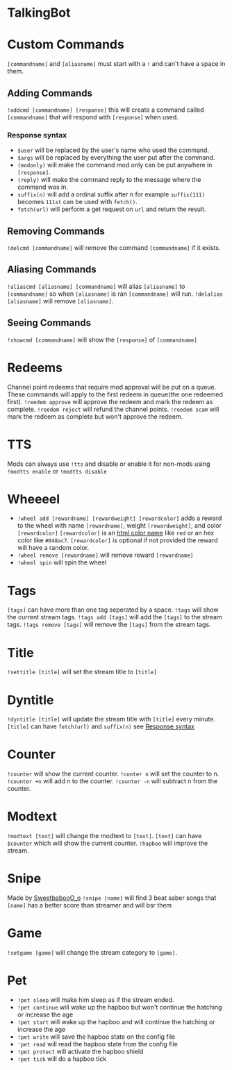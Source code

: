 # TalkingBot
# Custom Commands
`[commandname]` and `[aliasname]` must start with a `!` and can't have a space in them.
## Adding Commands
`!addcmd [commandname] [response]` 
this will create a command called `[commandname]` that will respond with `[response]` when used.
### Response syntax
- `$user` will be replaced by the user's name who used the command.
- `$args` will be replaced by everything the user put after the command.
- `(modonly)` will make the command mod only can be put anywhere in `[response]`.
- `(reply)` will make the command reply to the message where the command was in.
- `suffix(n)` will add a ordinal suffix after n for example `suffix(111)` becomes `111st` can be used with `fetch()`.
- `fetch(url)` will perform a get request on `url` and return the result.
## Removing Commands
`!delcmd [commandname]` will remove the command `[commandname]` if it exists.
## Aliasing Commands
`!aliascmd [aliasname] [commandname]` will alias `[aliasname]` to `[commandname]` so when `[aliasname]` is ran `[commandname]` will run.
`!delalias [aliasname]` will remove `[aliasname]`.
## Seeing Commands
`!showcmd [commandname]` will show the `[response]` of `[commandname]`
# Redeems
Channel point redeems that require mod approval will be put on a queue. These commands will apply to the first redeem in queue(the one redeemed first).
`!reedem approve` will approve the redeem and mark the redeem as complete.
`!reedem reject` will refund the channel points.
`!reedem scam` will mark the redeem as complete but won't approve the redeem.
# TTS
Mods can always use `!tts` and disable or enable it for non-mods using `!modtts enable` or `!modtts disable`
# Wheeeel
- `!wheel add [rewardname] [rewardweight] [rewardcolor]` adds a reward to the wheel with name `[rewardname]`, weight `[rewardweight]`, and color `[rewardcolor]`
  `[rewardcolor]` is an [html color name](https://www.w3schools.com/colors/colors_names.asp) like `red` or an hex color like `#048ac7`.
  `[rewardcolor]` is optional if not provided the reward will have a random color.
- `!wheel remove [rewardname]` will remove reward `[rewardname]`
- `!wheel spin` will spin the wheel
# Tags
`[tags]` can have more than one tag seperated by a space.
`!tags` will show the current stream tags.
`!tags add [tags]` will add the `[tags]` to the stream tags. 
`!tags remove [tags]` will remove the `[tags]` from the stream tags.
# Title 
`!settitle [title]` will set the stream title to `[title]`
# Dyntitle
`!dyntitle [title]` will update the stream title with `[title]` every minute.
`[title]` can have `fetch(url)` and `suffix(n)` see [Response syntax](###Response-syntax)
# Counter
`!counter` will show the current counter.
`!conter n` will set the counter to n.
`!counter +n` will add n to the counter.
`!counter -n` will subtract n from the counter.
# Modtext
`!modtext [text]` will change the modtext to `[text]`.
`[text]` can have `$counter` which will show the current counter.
`!hapboo` will improve the stream.
# Snipe
 Made by [SweetbabooO_o](https://www.youtube.com/watch?v=9dhKjWy4v08)
 `!snipe [name]` will find 3 beat saber songs that `[name]` has a better score than streamer and will bsr them
# Game
`!setgame [game]` will change the stream category to `[game]`.
# Pet
- `!pet sleep` will make him sleep as if the stream ended.
- `!pet continue` will wake up the hapboo but won't continue the hatching or increase the age
- `!pet start` will wake up the hapboo and will continue the hatching or increase the age
- `!pet write` will save the hapboo state on the config file
- `'pet read` will read the hapboo state from the config file
- `!pet protect` will activate the hapboo shield
- `!pet tick` will do a hapboo tick
